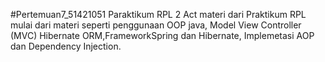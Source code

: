 #Pertemuan7_51421051
Paraktikum RPL 2
Act materi dari Praktikum RPL
mulai dari materi seperti penggunaan OOP java, Model View Controller (MVC)
Hibernate ORM,FrameworkSpring dan Hibernate, Implemetasi AOP dan Dependency Injection.
